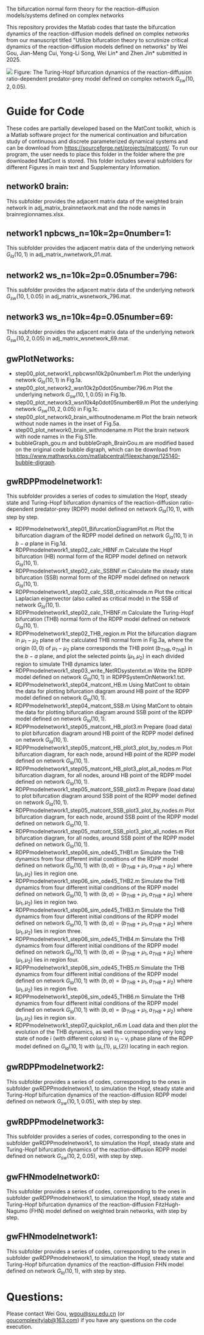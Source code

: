 The bifurcation normal form theory for the reaction-diffusion models/systems defined on complex networks

This repository provides the Matlab codes that taste the bifurcation dynamics of the reaction-diffusion models defined on complex networks from our manuscript titled "Utilize bifurcation theory to scrutinize critical dynamics of the reaction-diffusion models defined on networks" by Wei Gou, Jian-Meng Cui, Yong-Li Song, Wei Lin* and Zhen Jin* submitted in 2025.

![](https://github.com/GouComplexityLab/NetBifurcation/blob/main/BifurcationDynamicsOnNetwork.png)
Figure: The Turing-Hopf bifurcation dynamics of the reaction-diffusion ratio-dependent predator-prey model defined on complex network $G_{sw}(10,2,0.05)$.

# Guide for Code
These codes are partially developed based on the MatCont toolkit, which is a Matlab software project for the numerical continuation and bifurcation study of continuous and discrete parameterized dynamical systems and can be download from https://sourceforge.net/projects/matcont/.
To run our program, the user needs to place this folder in the folder where the pre downloaded MatCont is stored.
This folder includes several subfolders for different Figures in main text and Supplementary Information.

## network0 brain:
This subfolder provides the adjacent matrix data of the weighted brain network in adj_matrix_brainnetwork.mat and the node names in brainregionnames.xlsx.

## network1 npbcws_n=10k=2p=0number=1:
This subfolder provides the adjacent matrix data of the underlying network $G_{la}(10,1)$ in adj_matrix_nwnetwork_01.mat.

## network2 ws_n=10k=2p=0.05number=796:
This subfolder provides the adjacent matrix data of the underlying network $G_{sw}(10,1,0.05)$ in adj_matrix_wsnetwork_796.mat.

## network3 ws_n=10k=4p=0.05number=69:
This subfolder provides the adjacent matrix data of the underlying network $G_{sw}(10,2,0.05)$ in adj_matrix_wsnetwork_69.mat.


## gwPlotNetworks:
* step00_plot_network1_npbcwsn10k2p0number1.m Plot the underlying network $G_{la}(10,1)$ in Fig.1a.
* step00_plot_network2_wsn10k2p0dot05number796.m Plot the underlying network $G_{sw}(10,1,0.05)$ in Fig.1b.
* step00_plot_network3_wsn10k4p0dot05number69.m Plot the underlying network $G_{sw}(10,2,0.05)$ in Fig.1c.
* step00_plot_network0_brain_withoutnodename.m Plot the brain network without node names in the inset of Fig.5a.
* step00_plot_network0_brain_withnodename.m Plot the brain network with node names in the Fig.S11e.
* bubbleGraph_gou.m and bubbleGraph_BrainGou.m are modified based on the original code bubble digraph, which can be download from https://www.mathworks.com/matlabcentral/fileexchange/125140-bubble-digraph.
 
## gwRDPPmodelnetwork1:
This subfolder provides a series of codes to simulation the Hopf, steady state and Turing-Hopf bifurcation dynamics of the reaction-diffusion ratio-dependent predator-prey (RDPP) model defined on network $G_{la}(10,1)$, with step by step.
* RDPPmodelnetwork1_step01_BifurcationDiagramPlot.m Plot the bifurcation diagram of the RDPP model defined on network $G_{la}(10,1)$ in $b − a$ plane in Fig.1d.
* RDPPmodelnetwork1_step02_calc_HBNF.m Calculate the Hopf bifurcation (HB) normal form of the RDPP model defined on network $G_{la}(10,1)$.
* RDPPmodelnetwork1_step02_calc_SSBNF.m Calculate the steady state bifurcation (SSB) normal form of the RDPP model defined on network $G_{la}(10,1)$.
* RDPPmodelnetwork1_step02_calc_SSB_criticalmode.m Plot the critical Laplacian eigenvector (also called as critical mode) in the SSB of network $G_{la}(10,1)$.
* RDPPmodelnetwork1_step02_calc_THBNF.m Calculate the Turing-Hopf bifurcation (THB) normal form of the RDPP model defined on network $G_{la}(10,1)$.
* RDPPmodelnetwork1_step02_THB_region.m Plot the bifurcation diagram in $µ_{1} − µ_{2}$ plane of the calculated THB normal form in Fig.3a, where the origin $(0,0)$ of $µ_{1} − µ_{2}$ plane corresponds the THB point $(b_{THB},a_{THB})$ in the $b − a$ plane, and plot the selected points $(µ_{1},µ_{2})$ in each divided region to simulate THB dynamics later.
* RDPPmodelnetwork1_step03_write_NetRDsystemtxt.m Write the RDPP model defined on network $G_{la}(10,1)$ in RDPPSystemOnNetwork1.txt.
* RDPPmodelnetwork1_step04_matcont_HB.m Using MatCont to obtain the data for plotting bifurcation diagram around HB point of the RDPP model defined on network $G_{la}(10,1)$.
* RDPPmodelnetwork1_step04_matcont_SSB.m Using MatCont to obtain the data for plotting bifurcation diagram around SSB point of the RDPP model defined on network $G_{la}(10,1)$.
* RDPPmodelnetwork1_step05_matcont_HB_plot3.m Prepare (load data) to plot bifurcation diagram around HB point of the RDPP model defined on network $G_{la}(10,1)$.
* RDPPmodelnetwork1_step05_matcont_HB_plot3_plot_by_nodes.m Plot bifurcation diagram, for each node, around HB point of the RDPP model defined on network $G_{la}(10,1)$.
* RDPPmodelnetwork1_step05_matcont_HB_plot3_plot_all_nodes.m Plot bifurcation diagram, for all nodes, around HB point of the RDPP model defined on network $G_{la}(10,1)$.
* RDPPmodelnetwork1_step05_matcont_SSB_plot3.m Prepare (load data) to plot bifurcation diagram around SSB point of the RDPP model defined on network $G_{la}(10,1)$.
* RDPPmodelnetwork1_step05_matcont_SSB_plot3_plot_by_nodes.m Plot bifurcation diagram, for each node, around SSB point of the RDPP model defined on network $G_{la}(10,1)$.
* RDPPmodelnetwork1_step05_matcont_SSB_plot3_plot_all_nodes.m Plot bifurcation diagram, for all nodes, around SSB point of the RDPP model defined on network $G_{la}(10,1)$.
* RDPPmodelnetwork1_step06_sim_ode45_THB1.m Simulate the THB dynamics from four different initial conditions of the RDPP model defined on network $G_{la}(10,1)$ with $(b,a)=(b_{THB}+µ_{1},a_{THB}+µ_{2})$ where $(µ_{1},µ_{2})$ lies in region one.
* RDPPmodelnetwork1_step06_sim_ode45_THB2.m Simulate the THB dynamics from four different initial conditions of the RDPP model defined on network $G_{la}(10,1)$ with $(b,a)=(b_{THB}+µ_{1},a_{THB}+µ_{2})$ where $(µ_{1},µ_{2})$ lies in region two.
* RDPPmodelnetwork1_step06_sim_ode45_THB3.m Simulate the THB dynamics from four different initial conditions of the RDPP model defined on network $G_{la}(10,1)$ with $(b,a)=(b_{THB}+µ_{1},a_{THB}+µ_{2})$ where $(µ_{1},µ_{2})$ lies in region three.
* RDPPmodelnetwork1_step06_sim_ode45_THB4.m Simulate the THB dynamics from four different initial conditions of the RDPP model defined on network $G_{la}(10,1)$ with $(b,a)=(b_{THB}+µ_{1},a_{THB}+µ_{2})$ where $(µ_{1},µ_{2})$ lies in region four.
* RDPPmodelnetwork1_step06_sim_ode45_THB5.m Simulate the THB dynamics from four different initial conditions of the RDPP model defined on network $G_{la}(10,1)$ with $(b,a)=(b_{THB}+µ_{1},a_{THB}+µ_{2})$ where $(µ_{1},µ_{2})$ lies in region five.
* RDPPmodelnetwork1_step06_sim_ode45_THB6.m Simulate the THB dynamics from four different initial conditions of the RDPP model defined on network $G_{la}(10,1)$ with $(b,a)=(b_{THB}+µ_{1},a_{THB}+µ_{2})$ where $(µ_{1},µ_{2})$ lies in region six.
* RDPPmodelnetwork1_step07_quickplot_n6.m Load data and then plot the evolution of the THB dynamics, as well the corresponding very long state of node i (with different colors) in $u_{i }− v_{i}$ phase plane of the RDPP model defined on $G_{la}(10,1)$ with 
(µ_{1}, µ_{2}) locating in each region.

## gwRDPPmodelnetwork2:
This subfolder provides a series of codes, corresponding to the ones in subfolder gwRDPPmodelnetwork1, to simulation the Hopf, steady state and Turing-Hopf bifurcation dynamics of the reaction-diffusion RDPP model defined on network $G_{sw}(10,1,0.05)$, with step by step. 

## gwRDPPmodelnetwork3:
This subfolder provides a series of codes, corresponding to the ones in subfolder gwRDPPmodelnetwork1, to simulation the Hopf, steady state and Turing-Hopf bifurcation dynamics of the reaction-diffusion RDPP model defined on network $G_{sw}(10,2,0.05)$, with step by step. 


## gwFHNmodelnetwork0:
This subfolder provides a series of codes, corresponding to the ones in subfolder gwRDPPmodelnetwork1, to simulation the Hopf, steady state and Turing-Hopf bifurcation dynamics of the reaction-diffusion FitzHugh-Nagumo (FHN) model defined on weighted brain networks, with step by step. 

## gwFHNmodelnetwork1:
This subfolder provides a series of codes, corresponding to the ones in subfolder gwRDPPmodelnetwork1, to simulation the Hopf, steady state and Turing-Hopf bifurcation dynamics of the reaction-diffusion FHN model defined on network $G_{la}(10,1)$, with step by step. 

# Questions:
Please contact Wei Gou, wgou@sxu.edu.cn (or goucomplexitylab@163.com) if you have any questions on the code execution.
